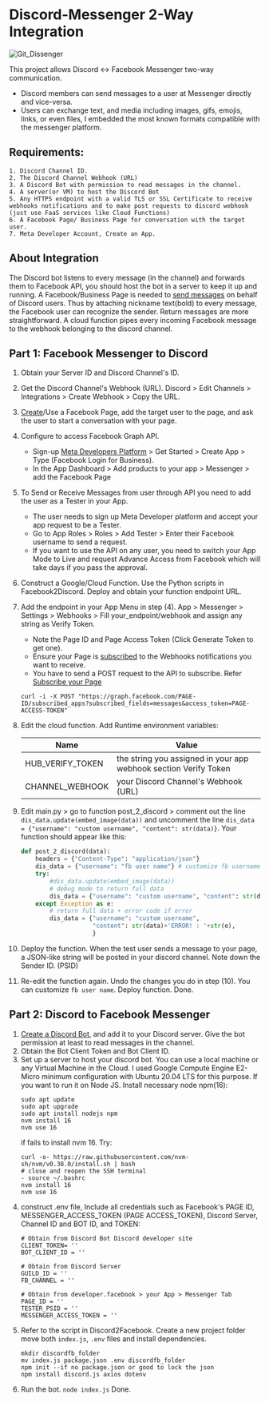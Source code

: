 # Discord-Messenger 2-Way Integration

![Git_Dissenger](https://github.com/giru-han/discord-messenger-integration/assets/109772802/f5672f80-b6af-478d-a901-4d14a2dd262e)

This project allows Discord <-> Facebook Messenger two-way communication.
- Discord members can send messages to a user at Messenger directly and vice-versa.
- Users can exchange text, and media including images, gifs, emojis, links, or even files, I embedded the most known formats compatible with the messenger platform.

## Requirements:
    1. Discord Channel ID.
    2. The Discord Channel Webhook (URL)
    3. A Discord Bot with permission to read messages in the channel.
    4. A server(or VM) to host the Discord Bot
    5. Any HTTPS endpoint with a valid TLS or SSL Certificate to receive webhooks notifications and to make post requests to discord webhook (just use FaaS services like Cloud Functions)
    6. A Facebook Page/ Business Page for conversation with the target user.
    7. Meta Developer Account, Create an App.

## About Integration
The Discord bot listens to every message (in the channel) and forwards them to Facebook API, you should host the bot in a server to keep it up and running.
A Facebook/Business Page is needed to [send messages](https://developers.facebook.com/docs/messenger-platform/reference/send-api/) on behalf of Discord users. Thus by attaching nickname text(bold) to every message, the Facebook user can recognize the sender.
Return messages are more straightforward. A cloud function pipes every incoming Facebook message to the webhook belonging to the discord channel.


## Part 1: Facebook Messenger to Discord
1. Obtain your Server ID and Discord Channel's ID.
2. Get the Discord Channel's Webhook (URL). Discord > Edit Channels > Integrations > Create Webhook > Copy the URL.
3. [Create](https://www.facebook.com/pages/create/?ref_type=registration_form)/Use a Facebook Page, add the target user to the page, and ask the user to start a conversation with your page.
4. Configure to access Facebook Graph API.
    - Sign-up [Meta Developers Platform](https://developers.facebook.com/) > Get Started > Create App > Type (Facebook Login for Business).
    - In the App Dashboard > Add products to your app > Messenger > add the Facebook Page 
5. To Send or Receive Messages from user through API you need to add the user as a Tester in your App.
    - The user needs to sign up Meta Developer platform and accept your app request to be a Tester.
    - Go to App Roles > Roles > Add Tester > Enter their Facebook username to send a request.
    - If you want to use the API on any user, you need to switch your App Mode to Live and request Advance Access from Facebook which will take days if you pass the approval.
6. Construct a Google/Cloud Function. Use the Python scripts in Facebook2Discord. Deploy and obtain your function endpoint URL.
7. Add the endpoint in your App Menu in step (4). App > Messenger > Settings > Webhooks > Fill your_endpoint/webhook and assign any string as Verify Token.
   - Note the Page ID and Page Access Token (Click Generate Token to get one).
   - Ensure your Page is [subscribed](https://developers.facebook.com/docs/messenger-platform/webhooks) to the Webhooks notifications you want to receive.
   - You have to send a POST request to the API to subscribe. Refer [Subscribe your Page](https://developers.facebook.com/docs/messenger-platform/webhooks)
    ```
    curl -i -X POST "https://graph.facebook.com/PAGE-ID/subscribed_apps?subscribed_fields=messages&access_token=PAGE-ACCESS-TOKEN"
    ```
8. Edit the cloud function. Add Runtime environment variables:

    | Name  | Value |
    | ------------- | ------------- |
    | HUB_VERIFY_TOKEN  | the string you assigned in your app webhook section Verify Token  |
    | CHANNEL_WEBHOOK  | your Discord Channel's Webhook (URL) |
9. Edit main.py > go to function post_2_discord > comment out the line `dis_data.update(embed_image(data))` and uncomment the line `dis_data = {"username": "custom username", "content": str(data)}`. Your function should appear like this:

    ```python
    def post_2_discord(data):
        headers = {"Content-Type": "application/json"}
        dis_data = {"username": "fb user name"} # customize fb username to appear in discord
        try:
            #dis_data.update(embed_image(data))
            # debug mode to return full data
            dis_data = {"username": "custom username", "content": str(data)}
        except Exception as e:
            # return full data + error code if error
            dis_data = {"username": "custom username",
                        "content": str(data)+'ERROR! : '+str(e),
                        }
    ```
10. Deploy the function. When the test user sends a message to your page, a JSON-like string will be posted in your discord channel. Note down the Sender ID. (PSID)
11. Re-edit the function again. Undo the changes you do in step (10). You can customize  `fb user name`. Deploy function. Done.



## Part 2: Discord to Facebook Messenger
1. [Create a Discord Bot](https://discord.com/build/app-developers), and add it to your Discord server. Give the bot permission at least to read messages in the channel.
2. Obtain the Bot Client Token and Bot Client ID.
3. Set up a server to host your discord bot. You can use a local machine or any Virtual Machine in the Cloud. I used Google Compute Engine E2-Micro minimum configuration with Ubuntu 20.04 LTS for this purpose. If you want to run it on Node JS. Install necessary node npm(16):
    ```
    sudo apt update
    sudo apt upgrade
    sudo apt install nodejs npm
    nvm install 16
    nvm use 16
    ```
    if fails to install nvm 16. Try:
    ```
    curl -o- https://raw.githubusercontent.com/nvm-sh/nvm/v0.38.0/install.sh | bash
    # close and reopen the SSH terminal
    - source ~/.bashrc
    nvm install 16
    nvm use 16
    ```
4. construct .env file, Include all credentials such as Facebook's PAGE ID, MESSENGER_ACCESS_TOKEN (PAGE ACCESS_TOKEN), Discord Server, Channel ID and BOT ID, and TOKEN:
    ```
    # Obtain from Discord Bot Discord developer site
    CLIENT_TOKEN= ''
    BOT_CLIENT_ID = ''
    
    # Obtain from Discord Server
    GUILD_ID = ''
    FB_CHANNEL = ''
    
    # Obtain from developer.facebook > your App > Messenger Tab
    PAGE_ID = ''
    TESTER_PSID = ''
    MESSENGER_ACCESS_TOKEN = ''
    ```
5. Refer to the script in Discord2Facebook. Create a new project folder move both `index.js`, `.env` files and install dependencies. 
    ```
    mkdir discordfb_folder
    mv index.js package.json .env discordfb_folder
    npm init --if no package.json or good to lock the json
    npm install discord.js axios dotenv
    ```
6. Run the bot.
    `node index.js` Done.
    
